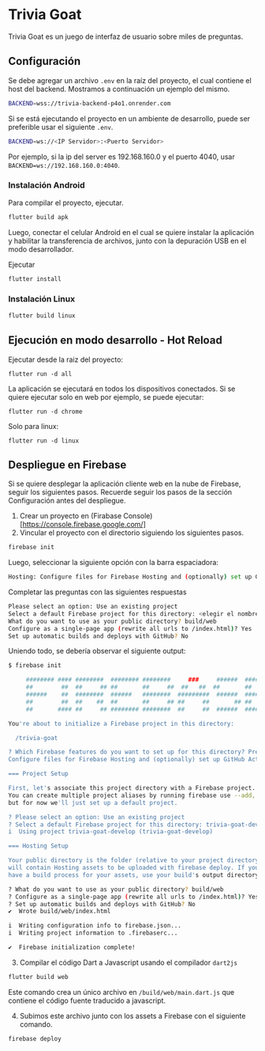 # Trivia Goat
Trivia Goat es un juego de interfaz de usuario sobre miles de preguntas.

## Configuración
Se debe agregar un archivo `.env` en la raíz del proyecto, el cual contiene el host del backend. Mostramos a continuación un ejemplo del mismo.

```bash
BACKEND=wss://trivia-backend-p4o1.onrender.com
```

Si se está ejecutando el proyecto en un ambiente de desarrollo, puede ser preferible usar el siguiente `.env`.


```bash
BACKEND=ws://<IP Servidor>:<Puerto Servidor>
```

Por ejemplo, si la ip del server es 192.168.160.0 y el puerto 4040, usar `BACKEND=ws://192.168.160.0:4040`.


### Instalación Android

Para compilar el proyecto, ejecutar.

```bash
flutter build apk
```

Luego, conectar el celular Android en el cual se quiere instalar la aplicación y habilitar la transferencia de archivos, junto con la depuración USB en el modo desarrollador.

Ejecutar 

```bash
flutter install
```


### Instalación Linux

```bash
flutter build linux
```

## Ejecución en modo desarrollo - Hot Reload
Ejecutar desde la raiz del proyecto:

```shell
flutter run -d all
```

La aplicación se ejecutará en todos los dispositivos conectados. Si se quiere ejecutar solo en web por ejemplo, se puede ejecutar:

```shell
flutter run -d chrome
```

Solo para linux:

```shell
flutter run -d linux
```


## Despliegue en Firebase
Si se quiere desplegar la aplicación cliente web en la nube de Firebase, seguir los siguientes pasos.
Recuerde seguir los pasos de la sección Configuración antes del despliegue.


1. Crear un proyecto en (Firabase Console)[https://console.firebase.google.com/]
2. Vincular el proyecto con el directorio siguiendo los siguientes pasos.

```bash
firebase init
```

Luego, seleccionar la siguiente opción con la barra espaciadora:

```bash
Hosting: Configure files for Firebase Hosting and (optionally) set up GitHub Action deploys
```


Completar las preguntas con las siguientes respuestas

```bash
Please select an option: Use an existing project
Select a default Firebase project for this directory: <elegir el nombre del proyecto en Firebase>
What do you want to use as your public directory? build/web
Configure as a single-page app (rewrite all urls to /index.html)? Yes
Set up automatic builds and deploys with GitHub? No
```

Uniendo todo, se debería observar el siguiente output:


```bash
$ firebase init

     ######## #### ########  ######## ########     ###     ######  ########
     ##        ##  ##     ## ##       ##     ##  ##   ##  ##       ##
     ######    ##  ########  ######   ########  #########  ######  ######
     ##        ##  ##    ##  ##       ##     ## ##     ##       ## ##
     ##       #### ##     ## ######## ########  ##     ##  ######  ########

You're about to initialize a Firebase project in this directory:

  /trivia-goat

? Which Firebase features do you want to set up for this directory? Press Space to select features, then Enter to confirm your choices. Hosting: 
Configure files for Firebase Hosting and (optionally) set up GitHub Action deploys

=== Project Setup

First, let's associate this project directory with a Firebase project.
You can create multiple project aliases by running firebase use --add, 
but for now we'll just set up a default project.

? Please select an option: Use an existing project
? Select a default Firebase project for this directory: trivia-goat-develop (trivia-goat-develop)
i  Using project trivia-goat-develop (trivia-goat-develop)

=== Hosting Setup

Your public directory is the folder (relative to your project directory) that
will contain Hosting assets to be uploaded with firebase deploy. If you
have a build process for your assets, use your build's output directory.

? What do you want to use as your public directory? build/web
? Configure as a single-page app (rewrite all urls to /index.html)? Yes
? Set up automatic builds and deploys with GitHub? No
✔  Wrote build/web/index.html

i  Writing configuration info to firebase.json...
i  Writing project information to .firebaserc...

✔  Firebase initialization complete!
```


3. Compilar el código Dart a Javascript usando el compilador `dart2js`

```bash
flutter build web
```

Este comando crea un único archivo en `/build/web/main.dart.js` que contiene el código fuente traducido a javascript.

4. Subimos este archivo junto con los assets a Firebase con el siguiente comando.

```bash
firebase deploy
```

